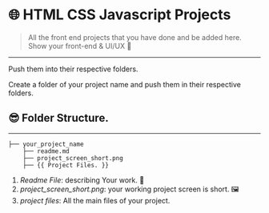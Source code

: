 # 🌐 HTML CSS Javascript Projects

> All the front end projects that you have done and be added here. <br>
Show your front-end & UI/UX 🤟 
---



Push them into their respective folders.

Create a folder of your project name and push them in their respective folders. 
<br>

## 😎 Folder Structure.
---
```
├── your_project_name
    ├── readme.md
    ├── project_screen_short.png
    ├── {{ Project Files. }}
```



1.   *Readme File*: describing Your work. 📄
2.   *project_screen_short.png*: your working project screen is short. 🖼
3.   *project files*: All the main files of your project.
